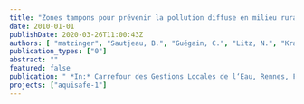 ```yaml
---
title: "Zones tampons pour prévenir la pollution diffuse en milieu rural et semi-rural – présentation du projet “Aquisafe“."
date: 2010-01-01
publishDate: 2020-03-26T11:00:43Z
authors: [ "matzinger", "Sautjeau, B.", "Guégain, C.", "Litz, N.", "Krause, B.", "Tedesco, L. P.", "Julich, S.", "Bugey, A.", "Périllon, C.", "Orlikowski, D.", "Schroeder, K." ]
publication_types: ["0"]
abstract: ""
featured: false
publication: " *In:* Carrefour des Gestions Locales de l‘Eau, Rennes, France. 27 Januar 2010. Rennes, France. 27. Januar 2010"
projects: ["aquisafe-1"]
---
```


